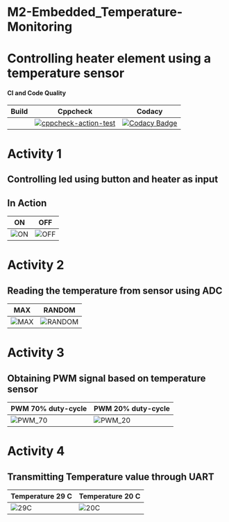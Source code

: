 # M2-Embedded_Temperature-Monitoring
# Controlling heater element using a temperature sensor

#### CI and Code Quality

| **Build** | **Cppcheck** | **Codacy** |
| --- | --- | --- |
| | [![cppcheck-action-test](https://github.com/sankhalapranav/M2-Embedded_Temperature-Monitoring/actions/workflows/cppcheck.yml/badge.svg)](https://github.com/sankhalapranav/M2-Embedded_Temperature-Monitoring/actions/workflows/cppcheck.yml)  | [![Codacy Badge](https://app.codacy.com/project/badge/Grade/6a32701ed0804b13b68e6efd6159ac6a)](https://www.codacy.com/gh/sankhalapranav/M2-Embedded_Temperature-Monitoring/dashboard?utm_source=github.com&amp;utm_medium=referral&amp;utm_content=sankhalapranav/M2-Embedded_Temperature-Monitoring&amp;utm_campaign=Badge_Grade)|

# Activity 1

## Controlling led using button and heater as input

## In Action

| **ON** | **OFF** |
| --- | --- |
| ![ON](https://user-images.githubusercontent.com/94311905/144218684-e052f6e5-9d24-44cb-a81b-9f27dffa76be.png) | ![OFF](https://user-images.githubusercontent.com/94311905/144218730-070468fe-0777-4708-8859-0bde8a9482d1.png) ||||

# Activity 2

## Reading the temperature from sensor using ADC

| **MAX** | **RANDOM** |
| --- | --- |
| ![MAX](https://user-images.githubusercontent.com/94311905/144218739-58b03d37-66bd-453b-a5d4-f0edcd0a0175.png)| ![RANDOM](https://user-images.githubusercontent.com/94311905/144218746-51be3ac7-d6bc-4966-aa53-88e5b459dda1.png)||||

# Activity 3

## Obtaining PWM signal based on temperature sensor

| **PWM 70% duty-cycle** | **PWM 20% duty-cycle** |
| --- | --- |
|![PWM_70](https://user-images.githubusercontent.com/94311905/144219748-46b2caec-5516-436d-b66c-dad3c999db54.png)|![PWM_20](https://user-images.githubusercontent.com/94311905/144218777-87856fcb-7869-49ca-90b5-40acfb38d5f1.png)||||

# Activity 4

## Transmitting Temperature value through UART

| **Temperature 29 C** | **Temperature 20 C** |
| --- | --- |
|![29C](https://user-images.githubusercontent.com/94311905/144218786-505e2c1b-0ff9-44e1-8a71-185b94cea624.png)|![20C](https://user-images.githubusercontent.com/94311905/144218798-0b454bbd-e3ef-470a-a188-7dd4ffd53a08.png)||||
